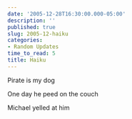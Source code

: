 ```yaml
---
date: '2005-12-28T16:30:00.000-05:00'
description: ''
published: true
slug: 2005-12-haiku
categories:
- Random Updates
time_to_read: 5
title: Haiku
---
```


Pirate is my dog

One day he peed on the couch

Michael yelled at him